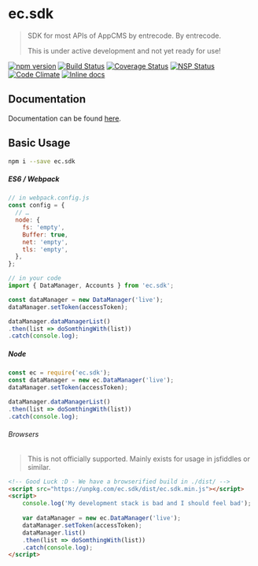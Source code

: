 # ec.sdk

> SDK for most APIs of AppCMS by entrecode. By entrecode.
> 
> This is under active development and not yet ready for use!

[![npm version][npm-image]][npm-url] [![Build Status][travis-image]][travis-url] [![Coverage Status][cover-image]][cover-url] [![NSP Status][nsp-image]][nsp-url] [![Code Climate][cc-image]][cc-url] [![Inline docs][doc-image]][doc-url]

## Documentation

Documentation can be found [here](https://entrecode.github.io/ec.sdk/).

## Basic Usage

```sh
npm i --save ec.sdk
```

##### ES6 / Webpack

```js
// in webpack.config.js
const config = {
  // …
  node: {
    fs: 'empty',
    Buffer: true,
    net: 'empty',
    tls: 'empty',
  },
};

// in your code
import { DataManager, Accounts } from 'ec.sdk';

const dataManager = new DataManager('live');
dataManager.setToken(accessToken);

dataManager.dataManagerList()
.then(list => doSomthingWith(list))
.catch(console.log);
```

##### Node

```js
const ec = require('ec.sdk');
const dataManager = new ec.DataManager('live');
dataManager.setToken(accessToken);

dataManager.dataManagerList()
.then(list => doSomthingWith(list))
.catch(console.log);
```

###### Browsers
> This is not officially supported. Mainly exists for usage in jsfiddles or similar.

```html
<!-- Good Luck :D - We have a browserified build in ./dist/ -->
<script src="https://unpkg.com/ec.sdk/dist/ec.sdk.min.js"></script>
<script>
    console.log('My development stack is bad and I should feel bad');
    
    var dataManager = new ec.DataManager('live');
    dataManager.setToken(accessToken);
    dataManager.list()
    .then(list => doSomthingWith(list))
    .catch(console.log);
</script>
```

[travis-image]: https://travis-ci.org/entrecode/ec.sdk.svg?branch=master
[travis-url]: https://travis-ci.org/entrecode/ec.sdk
[cover-image]: https://coveralls.io/repos/github/entrecode/ec.sdk/badge.svg?branch=master
[cover-url]: https://coveralls.io/github/entrecode/ec.sdk?branch=master
[npm-image]: https://badge.fury.io/js/ec.sdk.svg
[npm-url]: https://www.npmjs.com/package/ec.sdk
[nsp-image]: https://nodesecurity.io/orgs/entrecode/projects/1cb6afc6-44bf-4cbc-8ea9-b2dcaf599609/badge
[nsp-url]: https://nodesecurity.io/orgs/entrecode/projects/1cb6afc6-44bf-4cbc-8ea9-b2dcaf599609
[cc-image]: https://codeclimate.com/github/entrecode/ec.sdk/badges/gpa.svg
[cc-url]: https://codeclimate.com/github/entrecode/ec.sdk
[doc-image]: http://inch-ci.org/github/entrecode/ec.sdk.svg?branch=master
[doc-url]: http://inch-ci.org/github/entrecode/ec.sdk

